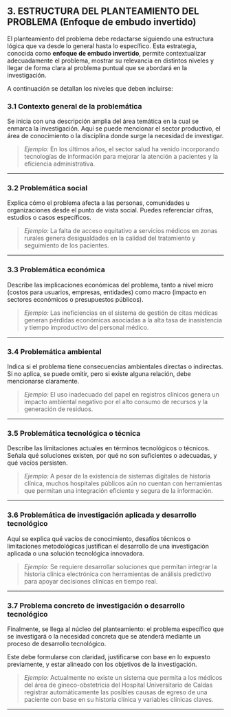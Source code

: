 ## 3. ESTRUCTURA DEL PLANTEAMIENTO DEL PROBLEMA (Enfoque de embudo invertido)

El planteamiento del problema debe redactarse siguiendo una estructura lógica que va desde lo general hasta lo específico. Esta estrategia, conocida como **enfoque de embudo invertido**, permite contextualizar adecuadamente el problema, mostrar su relevancia en distintos niveles y llegar de forma clara al problema puntual que se abordará en la investigación.

A continuación se detallan los niveles que deben incluirse:

### 3.1 Contexto general de la problemática

Se inicia con una descripción amplia del área temática en la cual se enmarca la investigación. Aquí se puede mencionar el sector productivo, el área de conocimiento o la disciplina donde surge la necesidad de investigar.

> *Ejemplo:* En los últimos años, el sector salud ha venido incorporando tecnologías de información para mejorar la atención a pacientes y la eficiencia administrativa.

---

### 3.2 Problemática social

Explica cómo el problema afecta a las personas, comunidades u organizaciones desde el punto de vista social. Puedes referenciar cifras, estudios o casos específicos.

> *Ejemplo:* La falta de acceso equitativo a servicios médicos en zonas rurales genera desigualdades en la calidad del tratamiento y seguimiento de los pacientes.

---

### 3.3 Problemática económica

Describe las implicaciones económicas del problema, tanto a nivel micro (costos para usuarios, empresas, entidades) como macro (impacto en sectores económicos o presupuestos públicos).

> *Ejemplo:* Las ineficiencias en el sistema de gestión de citas médicas generan pérdidas económicas asociadas a la alta tasa de inasistencia y tiempo improductivo del personal médico.

---

### 3.4 Problemática ambiental

Indica si el problema tiene consecuencias ambientales directas o indirectas. Si no aplica, se puede omitir, pero si existe alguna relación, debe mencionarse claramente.

> *Ejemplo:* El uso inadecuado del papel en registros clínicos genera un impacto ambiental negativo por el alto consumo de recursos y la generación de residuos.

---

### 3.5 Problemática tecnológica o técnica

Describe las limitaciones actuales en términos tecnológicos o técnicos. Señala qué soluciones existen, por qué no son suficientes o adecuadas, y qué vacíos persisten.

> *Ejemplo:* A pesar de la existencia de sistemas digitales de historia clínica, muchos hospitales públicos aún no cuentan con herramientas que permitan una integración eficiente y segura de la información.

---

### 3.6 Problemática de investigación aplicada y desarrollo tecnológico

Aquí se explica qué vacíos de conocimiento, desafíos técnicos o limitaciones metodológicas justifican el desarrollo de una investigación aplicada o una solución tecnológica innovadora.

> *Ejemplo:* Se requiere desarrollar soluciones que permitan integrar la historia clínica electrónica con herramientas de análisis predictivo para apoyar decisiones clínicas en tiempo real.

---

### 3.7 Problema concreto de investigación o desarrollo tecnológico

Finalmente, se llega al núcleo del planteamiento: el problema específico que se investigará o la necesidad concreta que se atenderá mediante un proceso de desarrollo tecnológico.

Este debe formularse con claridad, justificarse con base en lo expuesto previamente, y estar alineado con los objetivos de la investigación.

> *Ejemplo:* Actualmente no existe un sistema que permita a los médicos del área de gineco-obstetricia del Hospital Universitario de Caldas registrar automáticamente las posibles causas de egreso de una paciente con base en su historia clínica y variables clínicas claves.

---


